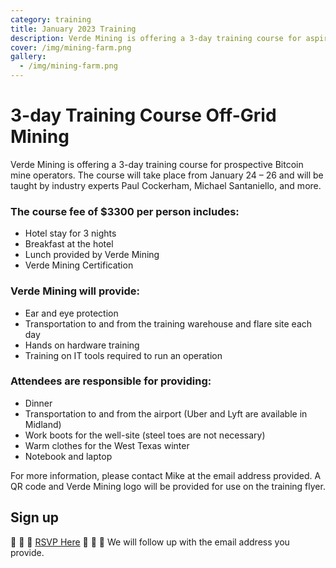 ```yaml
---
category: training
title: January 2023 Training
description: Verde Mining is offering a 3-day training course for aspiring Bitcoin miners
cover: /img/mining-farm.png
gallery:
  - /img/mining-farm.png
---
```

3-day Training Course Off-Grid Mining
=====================

Verde Mining is offering a 3-day training course for prospective Bitcoin mine operators. The course will take place from January 24 – 26 and will be taught by industry experts Paul Cockerham, Michael Santaniello, and more.

### The course fee of $3300 per person includes:

*   Hotel stay for 3 nights
*   Breakfast at the hotel
*   Lunch provided by Verde Mining
*   Verde Mining Certification

### Verde Mining will provide:

*   Ear and eye protection
*   Transportation to and from the training warehouse and flare site each day
*   Hands on hardware training
*   Training on IT tools required to run an operation 

### Attendees are responsible for providing:

*   Dinner
*   Transportation to and from the airport (Uber and Lyft are available in Midland)
*   Work boots for the well-site (steel toes are not necessary)
*   Warm clothes for the West Texas winter
*   Notebook and laptop

For more information, please contact Mike at the email address provided. A QR code and Verde Mining logo will be provided for use on the training flyer.



## Sign up
🚨 🚨 🚨 [RSVP Here](https://docs.google.com/forms/d/1Yr3-JB7v39hP1yLl7tfJ08KPPA6HQzbKi-5fafCfJpQ) 🚨 🚨 🚨
We will follow up with the email address you provide.